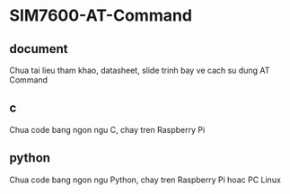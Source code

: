 # SIM7600-AT-Command

## document
Chua tai lieu tham khao, datasheet, slide trinh bay ve cach su dung AT Command

## c
Chua code bang ngon ngu C, chay tren Raspberry Pi

## python
Chua code bang ngon ngu Python, chay tren Raspberry Pi hoac PC Linux